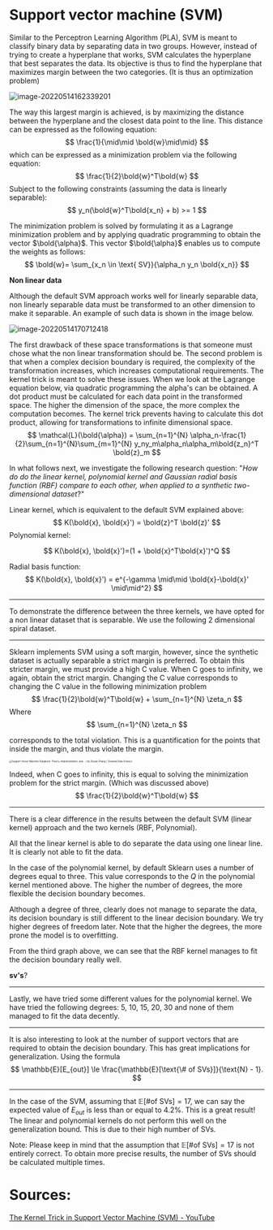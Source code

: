 # Support vector machine (SVM)

Similar to the Perceptron Learning Algorithm (PLA), SVM is meant to classify binary data by separating data in two groups. However, instead of trying to create a hyperplane that works, SVM calculates the hyperplane that best separates the data. Its objective is thus to find the hyperplane that maximizes margin between the two categories. (It is thus an optimization problem)

![image-20220514162339201](C:\GitHub\SFML\image-20220514162339201.png)

The way this largest margin is achieved, is by maximizing the distance between the hyperplane and the closest data point to the line. This distance can be expressed as the following equation:
$$
\frac{1}{\mid\mid \bold{w}\mid\mid}
$$
which can be expressed as a minimization problem via the following equation:
$$
\frac{1}{2}\bold{w}^T\bold{w}
$$
Subject to the following constraints (assuming the data is linearly separable):
$$
y_n(\bold{w}^T\bold{x_n} + b) >= 1
$$


The minimization problem is solved by formulating it as a Lagrange minimization problem and by applying quadratic programming to obtain the vector $\bold{\alpha}$. This vector $\bold{\alpha}$ enables us to compute the weights as follows:
$$
\bold{w}= \sum_{x_n \in \text{ SV}}{\alpha_n y_n \bold{x_n}}
$$


**Non linear data**

Although the default SVM approach works well for linearly separable data, non linearly separable data must be transformed to an other dimension to make it separable. An example of such data is shown in the image below.

![image-20220514170712418](C:\GitHub\SFML\image-20220514170712418.png)

The first drawback of these space transformations is that someone must chose what the non linear transformation should be. The second problem is that when a complex decision boundary is required, the complexity of the transformation increases, which increases computational requirements. The kernel trick is meant to solve these issues. When we look at the Lagrange equation below, via quadratic programming the alpha's can be obtained. A dot product must be calculated for each data point in the transformed space. The higher the dimension of the space, the more complex the computation becomes. The kernel trick prevents having to calculate this dot product, allowing for transformations to infinite dimensional space.
$$
\mathcal{L}(\bold{\alpha}) = \sum_{n=1}^{N} \alpha_n-\frac{1}{2}\sum_{n=1}^{N}\sum_{m=1}^{N} y_ny_m\alpha_n\alpha_m\bold{z_n}^T \bold{z}_m
$$



In what follows next, we investigate the following research question: "*How do do the linear kernel, polynomial kernel and Gaussian radial basis function (RBF) compare to each other, when applied to a synthetic two-dimensional dataset*?"




Linear kernel, which is equivalent to the default SVM explained above:
$$
K(\bold{x}, \bold{x}') = \bold{z}^T \bold{z}'
$$
Polynomial kernel:


$$
K(\bold{x}, \bold{x}')=(1 + \bold{x}^T\bold{x}')^Q
$$

Radial basis function:
$$
K(\bold{x}, \bold{x}') = e^{-\gamma \mid\mid \bold{x}-\bold{x}' \mid\mid^2}
$$


----------------------------



To demonstrate the difference between the three kernels, we have opted for a non linear dataset that is separable. We use the following 2 dimensional spiral dataset.



-----

Sklearn implements SVM using a soft margin, however, since the synthetic dataset is actually separable a strict margin is preferred. To obtain this stricter margin, we must provide a high C value. When C goes to infinity, we again, obtain the strict margin. Changing the C value corresponds to changing the C value in the following minimization problem
$$
\frac{1}{2}\bold{w}^T\bold{w} + \sum_{n=1}^{N} \zeta_n
$$
Where 
$$
\sum_{n=1}^{N} \zeta_n
$$


corresponds to the total violation. This is a quantification for the points that inside the margin, and thus violate the margin.

<img src="https://miro.medium.com/max/916/1*UylttRyv51Pz0ADkNt4goA.png" alt="Support Vector Machine Explained. Theory, Implementation, and… | by Zixuan  Zhang | Towards Data Science" style="zoom:33%;" />



Indeed, when C goes to infinity, this is equal to solving the minimization problem for the strict margin. (Which was discussed above)
$$
\frac{1}{2}\bold{w}^T\bold{w}
$$


----



There is a clear difference in the results between the default SVM (linear kernel) approach and the two kernels (RBF, Polynomial). 

All that the linear kernel is able to do separate the data using one linear line. It is clearly not able to fit the data.

In the case of the polynomial kernel, by default Sklearn uses a number of degrees equal to three. This value corresponds to the $Q$ in the polynomial kernel mentioned above. The higher the number of degrees, the more flexible the decision boundary becomes. 

Although a degree of three, clearly does not manage to separate the data, its decision boundary is still different to the linear decision boundary. We try higher degrees of freedom later. Note that the higher the degrees, the more prone the model is to overfitting.

From the third graph above, we can see that the RBF kernel manages to fit the decision boundary really well.

**sv's**?

---



Lastly, we have tried some different values for the polynomial kernel. We have tried the following degrees: 5, 10, 15, 20, 30 and none of them managed to fit the data decently. 



---

It is also interesting to look at the number of support vectors that are required to obtain the decision boundary. This has great implications for generalization. Using the formula
$$
\mathbb{E}[E_{out}] \le \frac{\mathbb{E}[\text{\# of SVs}]}{\text{N} - 1}.
$$

---

In the case of the SVM, assuming that  $\mathbb{E}[\text{\# of SVs}] = 17$, we can say the expected value of $E_{out}$ is less than or equal to 4.2%. This is a great result! The linear and polynomial kernels do not perform this well on the generalization bound. This is due to their high number of SVs.

Note: Please keep in mind that the assumption that $\mathbb{E}[\text{\# of SVs}] = 17$ is not entirely correct. To obtain more precise results, the number of SVs should be calculated multiple times.







# Sources:

[The Kernel Trick in Support Vector Machine (SVM) - YouTube](https://www.youtube.com/watch?v=Q7vT0--5VII)
